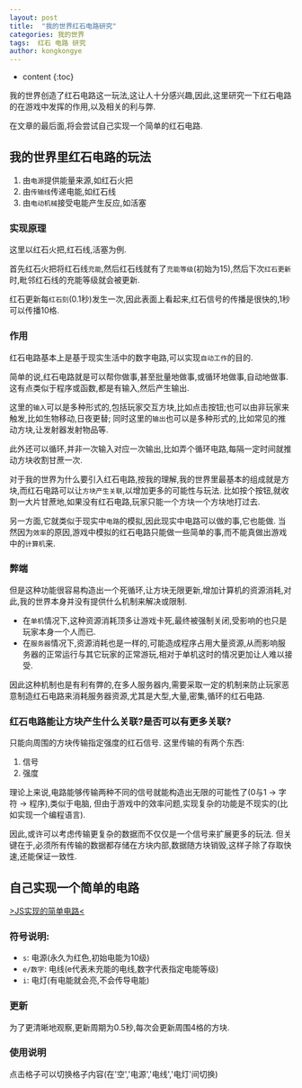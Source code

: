 ```yaml
---
layout: post
title:  "我的世界红石电路研究"
categories: 我的世界
tags:  红石 电路 研究
author: kongkongye
---
```


* content
{:toc}

我的世界创造了红石电路这一玩法,这让人十分感兴趣,因此,这里研究一下红石电路的在游戏中发挥的作用,以及相关的利与弊.

在文章的最后面,将会尝试自己实现一个简单的红石电路.




## 我的世界里红石电路的玩法
1. 由`电源`提供能量来源,如红石火把
2. 由`传输线`传递电能,如红石线
3. 由`电动机械`接受电能产生反应,如活塞

### 实现原理
这里以红石火把,红石线,活塞为例.

首先红石火把将红石线`充能`,然后红石线就有了`充能等级`(初始为15),然后下次`红石更新`时,毗邻红石线的充能等级就会被更新.

红石更新每`红石刻`(0.1秒)发生一次,因此表面上看起来,红石信号的传播是很快的,1秒可以传播10格.

### 作用
红石电路基本上是基于现实生活中的数字电路,可以实现`自动工作`的目的.

简单的说,红石电路就是可以帮你做事,甚至批量地做事,或循环地做事,自动地做事.
这有点类似于程序或函数,都是有输入,然后产生输出.

这里的`输入`可以是多种形式的,包括玩家交互方块,比如点击按钮;也可以由非玩家来触发,比如生物移动,日夜更替;
同时这里的`输出`也可以是多种形式的,比如常见的推动方块,让发射器发射物品等.

此外还可以循环,并非一次输入对应一次输出,比如弄个循环电路,每隔一定时间就推动方块收割甘蔗一次.

对于我的世界为什么要引入红石电路,按我的理解,我的世界里最基本的组成就是方块,而红石电路可以让`方块产生关联`,以增加更多的可能性与玩法.
比如按个按钮,就收割一大片甘蔗地,如果没有红石电路,玩家只能一个方块一个方块地打过去.

另一方面,它就类似于现实中`电路`的模拟,因此现实中电路可以做的事,它也能做.
当然因为`效率`的原因,游戏中模拟的红石电路只能做一些简单的事,而不能真做出游戏中的`计算机`来.

### 弊端
但是这种功能很容易构造出一个死循环,让方块无限更新,增加计算机的资源消耗,对此,我的世界本身并没有提供什么机制来解决或限制.

* 在`单机`情况下,这种资源消耗顶多让游戏卡死,最终被强制关闭,受影响的也只是玩家本身一个人而已.
* 在`服务器`情况下,资源消耗也是一样的,可能造成程序占用大量资源,从而影响服务器的正常运行与其它玩家的正常游玩,相对于单机这时的情况更加让人难以接受.

因此这种机制也是有利有弊的,在多人服务器内,需要采取一定的机制来防止玩家恶意制造红石电路来消耗服务器资源,尤其是大型,大量,密集,循环的红石电路.

### 红石电路能让方块产生什么关联?是否可以有更多关联?
只能向周围的方块传输指定强度的红石信号.
这里传输的有两个东西:

1. 信号
2. 强度

理论上来说,电路能够传输两种不同的信号就能构造出无限的可能性了(0与1 -> 字符 -> 程序),类似于电脑,
但由于游戏中的效率问题,实现复杂的功能是不现实的(比如实现一个编程语言).

因此,或许可以考虑传输更复杂的数据而不仅仅是一个信号来扩展更多的玩法.
但关键在于,必须所有传输的数据都存储在方块内部,数据随方块销毁,这样子除了存取快速,还能保证一致性.

## 自己实现一个简单的电路
[>JS实现的简单电路<](/resources/circuit/circuit)

### 符号说明:
* `s`: 电源(永久为红色,初始电能为10级)
* `e/数字`: 电线(e代表未充能的电线,数字代表指定电能等级)
* `i`: 电灯(有电能就会亮,不会传导电能)

### 更新
为了更清晰地观察,更新周期为0.5秒,每次会更新周围4格的方块.

### 使用说明
点击格子可以切换格子内容(在'空','电源','电线','电灯'间切换)
